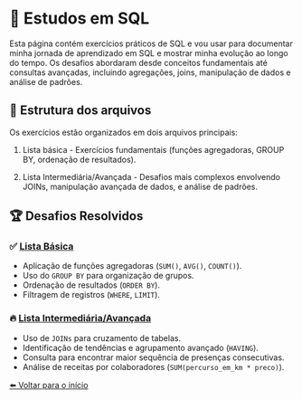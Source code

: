 # 📌 Estudos em SQL  
 
Esta página contém exercícios práticos de SQL e vou usar para documentar minha jornada de aprendizado em SQL e mostrar minha evolução ao longo do tempo. Os desafios abordaram desde conceitos fundamentais até consultas avançadas, incluindo agregações, joins, manipulação de dados e análise de padrões.  

## 📂 Estrutura dos arquivos  
Os exercícios estão organizados em dois arquivos principais:  

1. Lista básica - Exercícios fundamentais (funções agregadoras, GROUP BY, ordenação de resultados). 

2. Lista Intermediária/Avançada - Desafios mais complexos envolvendo JOINs, manipulação avançada de dados, e análise de padrões.


## 🏆 Desafios Resolvidos  

### ✅ [Lista Básica](lista-basica.md) 
- Aplicação de funções agregadoras (`SUM()`, `AVG()`, `COUNT()`).  
- Uso do `GROUP BY` para organização de grupos.  
- Ordenação de resultados (`ORDER BY`).  
- Filtragem de registros (`WHERE`, `LIMIT`).  

### 🔥 [Lista Intermediária/Avançada](lista-basicaintermediaria-avancada.md) 
- Uso de `JOINs` para cruzamento de tabelas.   
- Identificação de tendências e agrupamento avançado (`HAVING`).  
- Consulta para encontrar maior sequência de presenças consecutivas.  
- Análise de receitas por colaboradores (`SUM(percurso_em_km * preco)`).  


[⬅️ Voltar para o início](index.md)
